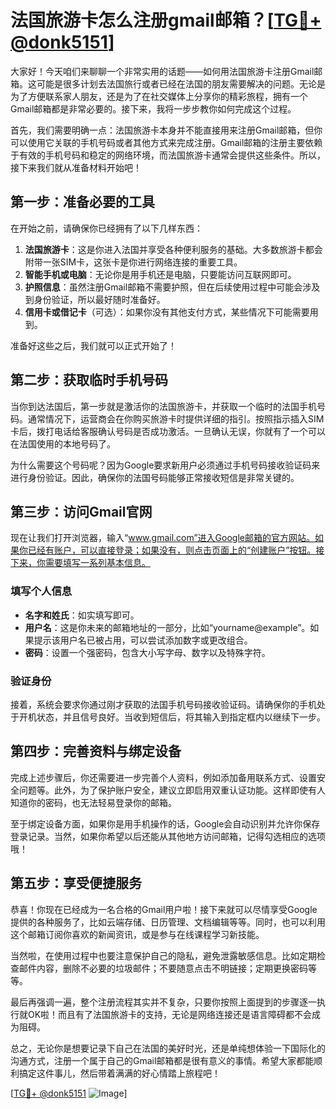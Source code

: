 # 法国旅游卡怎么注册gmail邮箱？[[TG💪+ @donk5151](https://t.me/s/donk5151)]

大家好！今天咱们来聊聊一个非常实用的话题——如何用法国旅游卡注册Gmail邮箱。这可能是很多计划去法国旅行或者已经在法国的朋友需要解决的问题。无论是为了方便联系家人朋友，还是为了在社交媒体上分享你的精彩旅程，拥有一个Gmail邮箱都是非常必要的。接下来，我将一步步教你如何完成这个过程。

首先，我们需要明确一点：法国旅游卡本身并不能直接用来注册Gmail邮箱，但你可以使用它关联的手机号码或者其他方式来完成注册。Gmail邮箱的注册主要依赖于有效的手机号码和稳定的网络环境，而法国旅游卡通常会提供这些条件。所以，接下来我们就从准备材料开始吧！

## 第一步：准备必要的工具

在开始之前，请确保你已经拥有了以下几样东西：

1. **法国旅游卡**：这是你进入法国并享受各种便利服务的基础。大多数旅游卡都会附带一张SIM卡，这张卡是你进行网络连接的重要工具。
2. **智能手机或电脑**：无论你是用手机还是电脑，只要能访问互联网即可。
3. **护照信息**：虽然注册Gmail邮箱不需要护照，但在后续使用过程中可能会涉及到身份验证，所以最好随时准备好。
4. **信用卡或借记卡**（可选）：如果你没有其他支付方式，某些情况下可能需要用到。

准备好这些之后，我们就可以正式开始了！

## 第二步：获取临时手机号码

当你到达法国后，第一步就是激活你的法国旅游卡，并获取一个临时的法国手机号码。通常情况下，运营商会在你购买旅游卡时提供详细的指引。按照指示插入SIM卡后，拨打电话给客服确认号码是否成功激活。一旦确认无误，你就有了一个可以在法国使用的本地号码了。

为什么需要这个号码呢？因为Google要求新用户必须通过手机号码接收验证码来进行身份验证。因此，确保你的法国号码能够正常接收短信是非常关键的。

## 第三步：访问Gmail官网

现在让我们打开浏览器，输入“www.gmail.com”进入Google邮箱的官方网站。如果你已经有账户，可以直接登录；如果没有，则点击页面上的“创建账户”按钮。接下来，你需要填写一系列基本信息。

### 填写个人信息

- **名字和姓氏**：如实填写即可。
- **用户名**：这是你未来的邮箱地址的一部分，比如“yourname@example”。如果提示该用户名已被占用，可以尝试添加数字或更改组合。
- **密码**：设置一个强密码，包含大小写字母、数字以及特殊字符。

### 验证身份

接着，系统会要求你通过刚才获取的法国手机号码接收验证码。请确保你的手机处于开机状态，并且信号良好。当收到短信后，将其输入到指定框内以继续下一步。

## 第四步：完善资料与绑定设备

完成上述步骤后，你还需要进一步完善个人资料，例如添加备用联系方式、设置安全问题等。此外，为了保护账户安全，建议立即启用双重认证功能。这样即使有人知道你的密码，也无法轻易登录你的邮箱。

至于绑定设备方面，如果你是用手机操作的话，Google会自动识别并允许你保存登录记录。当然，如果你希望以后还能从其他地方访问邮箱，记得勾选相应的选项哦！

## 第五步：享受便捷服务

恭喜！你现在已经成为一名合格的Gmail用户啦！接下来就可以尽情享受Google提供的各种服务了，比如云端存储、日历管理、文档编辑等等。同时，也可以利用这个邮箱订阅你喜欢的新闻资讯，或是参与在线课程学习新技能。

当然啦，在使用过程中也要注意保护自己的隐私，避免泄露敏感信息。比如定期检查邮件内容，删除不必要的垃圾邮件；不要随意点击不明链接；定期更换密码等等。

最后再强调一遍，整个注册流程其实并不复杂，只要你按照上面提到的步骤逐一执行就OK啦！而且有了法国旅游卡的支持，无论是网络连接还是语言障碍都不会成为阻碍。

总之，无论你是想要记录下自己在法国的美好时光，还是单纯想体验一下国际化的沟通方式，注册一个属于自己的Gmail邮箱都是很有意义的事情。希望大家都能顺利搞定这件事儿，然后带着满满的好心情踏上旅程吧！

[[TG💪+ @donk5151](https://t.me/s/donk5151) ![Image](https://i.postimg.cc/rwNCRYN7/Snipaste-2025-04-30-17-27-05.png)]